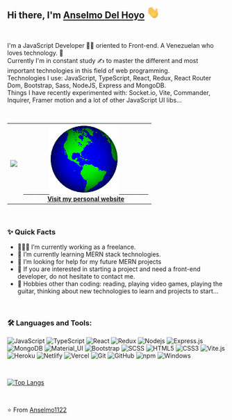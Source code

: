 
<h2> 
  Hi there, I'm <a href="https://github.com/Anselmo1122">Anselmo Del Hoyo</a> 
  <img src="https://raw.githubusercontent.com/ABSphreak/ABSphreak/master/gifs/Hi.gif" width="30px"><br/>
</h2>

<br/>

<p>
I'm a JavaScript Developer 👨‍💻 oriented to Front-end. A Venezuelan who loves technology. 🚀
<br/>
Currently I'm in constant study ✍ to master the different and most important technologies in this field of web programming.
<br/>  
Technologies I use: JavaScript, TypeScript, React, Redux, React Router Dom, Bootstrap, Sass, NodeJS, Express and MongoDB.
<br/>
Things I have recently experimented with: Socket.io, Vite, Commander, Inquirer, Framer motion and a lot of other JavaScript UI libs...
</p>
  
<br/>

<table width="100%"  border="0" cellpadding="0" cellspacing="0">
  <tr>
    <td align="center">
      <img align="left" src="https://github-readme-stats.vercel.app/api?username=Anselmo1122&show_icons=true&theme=radical" />
    </td>
    <td align="center">
      <a href="https://anselmo-del-hoyo.netlify.app">
        <span>&nbsp;&nbsp;&nbsp;&nbsp;&nbsp;&nbsp;&nbsp;</span>
        <span>&nbsp;&nbsp;&nbsp;&nbsp;&nbsp;&nbsp;&nbsp;</span>
        <img src="https://github.com/benyou1969/benyou1969/blob/master/globe.gif?raw=true" />
        <span>&nbsp;&nbsp;&nbsp;&nbsp;&nbsp;&nbsp;&nbsp;&nbsp;</span>
        <span>&nbsp;&nbsp;&nbsp;&nbsp;&nbsp;&nbsp;&nbsp;&nbsp;</span>
        <br>
        <strong>Visit my personal website </strong>
    </td>
  </tr>
</table>

<br/>

### ✨ Quick Facts

- 👨🏽‍💻 I’m currently working as a freelance. 
- 🌱 I’m currently learning MERN stack technologies.
- 🤔 I’m looking for help for my future MERN projects
- 💬 If you are interested in starting a project and need a front-end developer, do not hesitate to contact me.
- 🎿 Hobbies other than coding: reading, playing video games, playing the guitar, thinking about new technologies to learn and projects to start...

<br/>

### 🛠️ Languages and Tools:

![JavaScript](https://img.shields.io/badge/-JavaScript-black?style=flat-square&logo=javascript)
![TypeScript](https://img.shields.io/badge/-TypeScript-black?style=flat-square&logo=typescript)
![React](https://img.shields.io/badge/-React-black?style=flat-square&logo=react)
![Redux](https://img.shields.io/badge/-Redux-black?style=flat-square&logo=Redux)
![Nodejs](https://img.shields.io/badge/-Nodejs-black?style=flat-square&logo=Node.js)
![Express.js](https://img.shields.io/badge/-Express-black?style=flat-square&logo=expressjs)
![MongoDB](https://img.shields.io/badge/-MongoDB-black?style=flat-square&logo=mongodb)
![Material_UI](https://img.shields.io/badge/-Material_UI-black?style=flat-square&logo=material-ui)
![Bootstrap](https://img.shields.io/badge/-Bootstrap-black?style=flat-square&logo=bootstrap)
![SCSS](https://img.shields.io/badge/-SCSS-black?style=flat-square&logo=SASS)
![HTML5](https://img.shields.io/badge/-HTML5-black?style=flat-square&logo=html5&logoColor=white)
![CSS3](https://img.shields.io/badge/-CSS3-black?style=flat-square&logo=css3)
![Vite.js](https://img.shields.io/badge/-Vite-black?style=flat-square&logo=vite)
![Heroku](https://img.shields.io/badge/-Heroku-black?style=flat-square&logo=heroku)
![Netlify](https://img.shields.io/badge/-Netlify-black?style=flat-square&logo=netlify)
![Vercel](https://img.shields.io/badge/-Vercel-black?style=flat-square&logo=vercel)
![Git](https://img.shields.io/badge/-Git-black?style=flat-square&logo=git)
![GitHub](https://img.shields.io/badge/-GitHub-black?style=flat-square&logo=github)
![npm](https://img.shields.io/badge/-npm-black?style=flat-square&logo=npm)
![Windows](https://img.shields.io/badge/-Windows-black?style=flat-square&logo=windows)

<br/>

[![Top Langs](https://github-readme-stats.vercel.app/api/top-langs/?username=Anselmo1122&langs_count=4&show_icons=true&theme=radical)](https://github.com/Anselmo1122/github-readme-stats)

<br/>

⭐️ From [Anselmo1122](https://github.com/Anselmo1122)
